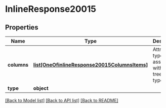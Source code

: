 # InlineResponse20015

## Properties
Name | Type | Description | Notes
------------ | ------------- | ------------- | -------------
**columns** | [**list[OneOfinlineResponse20015ColumnsItems]**](Object.md) | Attribute types associated with this tree leaf type. | [optional] 
**type** | **object** |  | [optional] 

[[Back to Model list]](../README.md#documentation-for-models) [[Back to API list]](../README.md#documentation-for-api-endpoints) [[Back to README]](../README.md)

